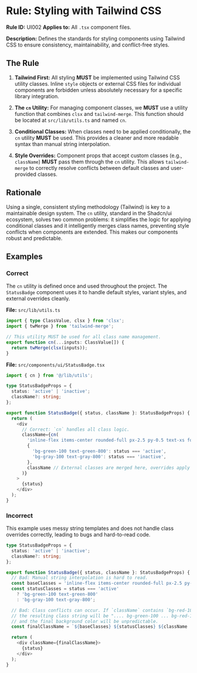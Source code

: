 # Rule: Styling with Tailwind CSS

**Rule ID:** UI002
**Applies to:** All `.tsx` component files.

**Description:** Defines the standards for styling components using Tailwind CSS to ensure consistency, maintainability, and conflict-free styles.

## The Rule

1.  **Tailwind First:** All styling **MUST** be implemented using Tailwind CSS utility classes. Inline `style` objects or external CSS files for individual components are forbidden unless absolutely necessary for a specific library integration.

2.  **The `cn` Utility:** For managing component classes, we **MUST** use a utility function that combines `clsx` and `tailwind-merge`. This function should be located at `src/lib/utils.ts` and named `cn`.

3.  **Conditional Classes:** When classes need to be applied conditionally, the `cn` utility **MUST** be used. This provides a cleaner and more readable syntax than manual string interpolation.

4.  **Style Overrides:** Component props that accept custom classes (e.g., `className`) **MUST** pass them through the `cn` utility. This allows `tailwind-merge` to correctly resolve conflicts between default classes and user-provided classes.

## Rationale

Using a single, consistent styling methodology (Tailwind) is key to a maintainable design system. The `cn` utility, standard in the Shadcn/ui ecosystem, solves two common problems: it simplifies the logic for applying conditional classes and it intelligently merges class names, preventing style conflicts when components are extended. This makes our components robust and predictable.

## Examples

### Correct

The `cn` utility is defined once and used throughout the project. The `StatusBadge` component uses it to handle default styles, variant styles, and external overrides cleanly.

**File:** `src/lib/utils.ts`
```typescript
import { type ClassValue, clsx } from 'clsx';
import { twMerge } from 'tailwind-merge';

// This utility MUST be used for all class name management.
export function cn(...inputs: ClassValue[]) {
  return twMerge(clsx(inputs));
}
```

**File:** `src/components/ui/StatusBadge.tsx`
```typescript
import { cn } from '@/lib/utils';

type StatusBadgeProps = {
  status: 'active' | 'inactive';
  className?: string;
};

export function StatusBadge({ status, className }: StatusBadgeProps) {
  return (
    <div
      // Correct: `cn` handles all class logic.
      className={cn(
        'inline-flex items-center rounded-full px-2.5 py-0.5 text-xs font-semibold',
        {
          'bg-green-100 text-green-800': status === 'active',
          'bg-gray-100 text-gray-800': status === 'inactive',
        },
        className // External classes are merged here, overrides apply correctly.
      )}
    >
      {status}
    </div>
  );
}
```

### Incorrect

This example uses messy string templates and does not handle class overrides correctly, leading to bugs and hard-to-read code.

```typescript
type StatusBadgeProps = {
  status: 'active' | 'inactive';
  className?: string;
};

export function StatusBadge({ status, className }: StatusBadgeProps) {
  // Bad: Manual string interpolation is hard to read.
  const baseClasses = 'inline-flex items-center rounded-full px-2.5 py-0.5 text-xs font-semibold';
  const statusClasses = status === 'active'
    ? 'bg-green-100 text-green-800'
    : 'bg-gray-100 text-gray-800';

  // Bad: Class conflicts can occur. If `className` contains `bg-red-100`,
  // the resulting class string will be ".... bg-green-100 ... bg-red-100",
  // and the final background color will be unpredictable.
  const finalClassName = `${baseClasses} ${statusClasses} ${className || ''}`;

  return (
    <div className={finalClassName}>
      {status}
    </div>
  );
}
```